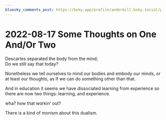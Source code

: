 ```yaml
---
bluesky_comments_post: https://bsky.app/profile/anderbill.bsky.social/post/3lkduy7mv2g2b
---
```

# 2022-08-17 Some Thoughts on One And/Or Two

Descartes separated the body from the mind;  
Do we still say that today?  

Nonetheless we tell ourselves to mind our bodies and embody our minds, or at least our thoughts, as if we can do something other than that.  

And in education it seems we have dissociated learning from experience so there are now two things: learning, and experience.  

wha? how that workin' out?  

There is a kind of monism about this dualism.






